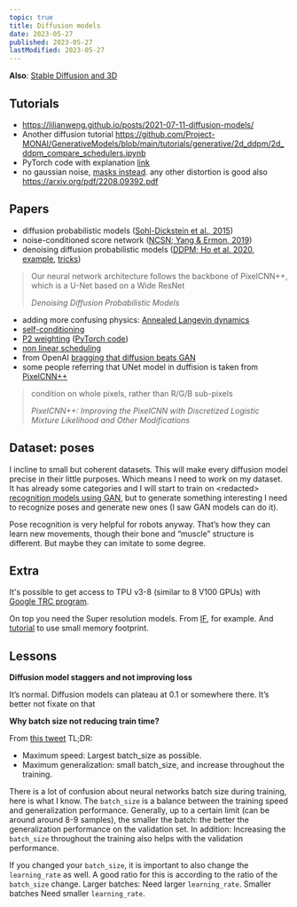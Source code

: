 ```yaml
---
topic: true
title: Diffusion models
date: 2023-05-27
published: 2023-05-27
lastModified: 2023-05-27
---
```


**Also**: [Stable Diffusion and 3D](/ai/stable-diffusion-generates-3d-content)

## Tutorials

- https://lilianweng.github.io/posts/2021-07-11-diffusion-models/
- Another diffusion tutorial https://github.com/Project-MONAI/GenerativeModels/blob/main/tutorials/generative/2d_ddpm/2d_ddpm_compare_schedulers.ipynb
- PyTorch code with explanation [link](https://huggingface.co/blog/annotated-diffusion)
- no gaussian noise, [masks instead](https://muse-model.github.io/). any other distortion is good also https://arxiv.org/pdf/2208.09392.pdf

## Papers

- diffusion probabilistic models ([Sohl-Dickstein et al., 2015](https://arxiv.org/abs/1503.03585))
- noise-conditioned score network ([NCSN; Yang & Ermon, 2019](https://arxiv.org/abs/1907.05600))
- denoising diffusion probabilistic models ([DDPM; Ho et al. 2020](https://arxiv.org/abs/2006.11239), [example](https://github.com/lucidrains/denoising-diffusion-pytorch), [tricks](https://github.com/yiyixuxu/denoising-diffusion-flax))

> Our neural network architecture follows the backbone of PixelCNN++, which is a U-Net based on a Wide ResNet
>
> _Denoising Diffusion Probabilistic Models_

- adding more confusing physics: [Annealed Langevin dynamics](https://arxiv.org/pdf/2006.09011.pdf)
- [self-conditioning](https://arxiv.org/pdf/2208.04202.pdf)
- [P2 weighting](https://arxiv.org/pdf/2204.00227.pdf) ([PyTorch code](https://github.com/jychoi118/P2-weighting))
- [non linear scheduling](https://openreview.net/pdf?id=-NEXDKk8gZ)
- from OpenAI [bragging that diffusion beats GAN](https://arxiv.org/pdf/2105.05233.pdf)
- some people referring that UNet model in duffision is taken from [PixelCNN++](https://github.com/openai/pixel-cnn)

> condition on whole pixels, rather than R/G/B sub-pixels
>
> _PixelCNN++: Improving the PixelCNN with Discretized Logistic Mixture Likelihood and Other Modifications_


## Dataset: poses

I incline to small but coherent datasets. This will make every diffusion model precise in their little purposes. Which means I need to work on my dataset. It has already some categories and I will start to train on \<redacted\> [recognition models using GAN](/ai/unsupervised-image-classification-with-gan), but to generate something interesting I need to recognize poses and generate new ones (I saw GAN models can do it). 


Pose recognition is very helpful for robots anyway. That’s how they can learn new movements, though their bone and “muscle” structure is different. But maybe they can imitate to some degree.


## Extra

It's possible to get access to TPU v3-8 (similar to 8 V100 GPUs) with [Google TRC program](https://sites.research.google/trc/about/).

On top you need the Super resolution models. From [IF](https://github.com/deep-floyd/IF), for example.
And [tutorial](https://huggingface.co/blog/if) to use small memory footprint.

## Lessons

**Diffusion model staggers and not improving loss**

It’s normal. Diffusion models can plateau at 0.1 or somewhere there. It’s better not fixate on that

**Why batch size not reducing train time?**

From [this tweet](https://twitter.com/Yampeleg/status/1674034884652802048) TL;DR:

- Maximum speed: Largest batch_size as possible.
- Maximum generalization: small batch_size, and increase throughout the training.

There is a lot of confusion about neural networks batch size during training, here is what I know. The `batch_size` is a balance between the training speed and generalization performance.
Generally, up to a certain limit (can be around around 8-9 samples), the smaller the batch: the better the generalization performance on the validation set.
In addition: Increasing the `batch_size` throughout the training also helps with the validation performance.

If you changed your `batch_size`, it is important to also change the `learning_rate` as well. A good ratio for this is according to the ratio of the `batch_size` change. Larger batches: Need larger `learning_rate`. Smaller batches Need smaller `learning_rate`.